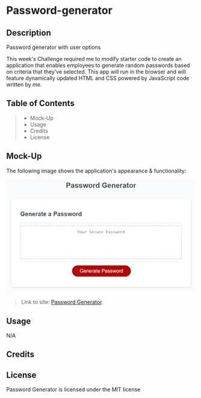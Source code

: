 # Password-generator

## Description
Password generator with user options

This week's Challenge required me to modify starter code to create an application that enables employees to generate random passwords based on criteria that they’ve selected. This app will run in the browser and will feature dynamically updated HTML and CSS powered by JavaScript code written by me. 

## Table of Contents
>* Mock-Up
>* Usage
>* Credits
>* License

## Mock-Up
The following image shows the application's appearance & functionality:

![The Password Generator application displays a red button to "Generate Password".](./Assets/images/03-javascript-homework-demo.png)

>Link to site: [Password Generator](https://matty-bamboo.github.io/password-generator).

## Usage
N/A

## Credits

## License
Password Generator is licensed under the MIT license
